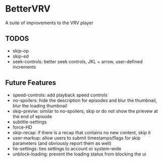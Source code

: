 # BetterVRV
A suite of improvements to the VRV player

## TODOS
* skip-op
* skip-ed
* seek-controls: better seek controls, JKL + arrow, user-defined increments

## Future Features
* speed-controls: add playback speed controls
* no-spoilers: hide the description for episodes and blur the thumbnail, blur the loading thumbnail
* skip-previw: similar to no-spoilers, skip or do not show the prievew at the end of episode
* subtitle-settings
* force-HD
* skip-recap: if there is a recap that contains no new content, skip it
* user-markup: allow users to submit timestamps/flags for skip parameters (and obviously report them as well)
* tie-settings: ties settings to account or system-wide
* unblock-loading: prevent the loading status from blocking the ui
